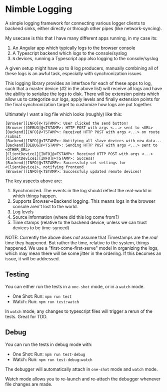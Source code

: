 # Nimble Logging

A simple logging framework for connecting various logger clients to backend sinks, either directly or through other pipes (like network-syncing).

My usecase is this that I have many different apps running, in my case its:

1. An Angular app which typically logs to the browser console
2. A Typescript backend which logs to the console/syslog
3. `N` devices, running a Typescript app also logging to the console/syslog

A given setup might have up to 8 log producers, manually combining all of these logs is an awful task, especially with synchronization issues

This logging library provides an interface for each of these apps to log, such that a master device (#2 in the above list) will receive all logs and have the ability to serialize the logs to disk. There will be extension points which allow us to categorize our logs, apply levels and finally extension points for the final synchronization target to customize how logs are put together.

Ultimately I want a log file which looks (roughly) like this:

```
[Browser][INFO]@<TSTAMP>: User clicked the send button!
[Browser][DEBUG]@<TSTAMP>: HTTP POST with args <...> sent to <URL>
[Backend][INFO]@<TSTAMP>: Received HTTP POST with args <...> on route /submit
[Backend][INFO]@<TSTAMP>: Notifying all slave devices with new data...
[Backend][DEBUG]@<TSTAMP>: Sending HTTP POST with args <...> sent to <OTHER_URL>
[ClientDevice1][INFO]@<TSTAMP>: Received HTTP POST with args <...>
[ClientDevice1][INFO]@<TSTAMP>: Success!
[Backend][INFO]@<TSTAMP>: Successfuly set settings for <ClientDevice1>, notifying frontend
[Browser][INFO]@<TSTAMP>: Successfuly updated remote devices!
```

The key aspects above are:

1. Synchronized. The events in the log should reflect the real-world in which things happen.
2. Supports Browser->Backend logging. This means logs in the browser console aren't lost to the world.
3. Log levels
4. Source information (where did this log come from?)
5. Time stamps (relative to the backend device, unless we can trust devices to be time-synced)

NOTE: Currently the above does _not_ assume that Timestamps are the _real_ time they happened. But rather the time, relative to the system, things happened. We use a "first-come-first-serve" model in organizing the logs, which may mean there will be some jitter in the ordering. If this becomes an issue, it will be addressed.

## Testing

You can either run the tests in a `one-shot` mode, or in a `watch` mode.

-   One Shot: Run: `npm run test`
-   Watch: Run: `npm run test:watch`

In `watch` mode, any changes to typescript files will trigger a rerun of the tests. Great for TDD.

## Debug

You can run the tests in debug mode with:

-   One Shot: Run: `npm run test-debug`
-   Watch: Run: `npm run test-debug:watch`

The debugger will automatically attach in `one-shot` mode and `watch` mode.

Watch mode allows you to re-launch and re-attach the debugger whenever file changes are made.
